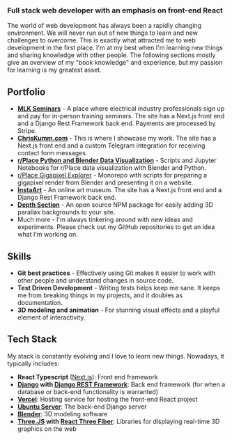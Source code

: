 ### Full stack web developer with an emphasis on front-end React

The world of web development has always been a rapidly changing environment. We will never run out of new things to learn and new challenges to overcome. This is exactly what attracted me to web development in the first place. I'm at my best when I'm learning new things and sharing knowledge with other people. The following sections mostly give an overview of my "book knowledge" and experience, but my passion for learning is my greatest asset.

## Portfolio

- [**MLK Seminars**](https://www.mlkseminars.com) - A place where electrical industry professionals sign up and pay for in-person training seminars. The site has a Next.js front end and a Django Rest Framework back end. Payments are processed by Stripe.
- [**ChrisKumm.com**](https://www.chriskumm.com) - This is where I showcase my work. The site has a Next.js front end and a custom Telegram integration for receiving contact form messages.
- [**r/Place Python and Blender Data Visualization**](https://github.com/ChrisCrossCrash/r-place-blender) - Scripts and Jupyter Notebooks for r/Place data visualization with Blender and Python.
- [r/Place Gigapixel Explorer](https://github.com/ChrisCrossCrash/r-place-gigapixel) - Monorepo with scripts for preparing a gigapixel render from Blender and presenting it on a website.
- [**InstaArt**](https://insta-art-frontend.vercel.app/) - An online art museum. The site has a Next.js front end and a Django Rest Framework back end.
- [**Depth Section**](https://www.npmjs.com/package/depth-section) - An open source NPM package for easily adding 3D parallax backgrounds to your site.
- Much more - I'm always tinkering around with new ideas and experiments. Please check out my GitHub repositories to get an idea what I'm working on.

## Skills

- **Git best practices** - Effectively using Git makes it easier to work with other people and understand changes in source code.
- **Test Driven Development** - Writing tests helps keep me sane. It keeps me from breaking things in my projects, and it doubles as documentation.
- **3D modeling and animation** - For stunning visual effects and a playful element of interactivity.

## Tech Stack

My stack is constantly evolving and I love to learn new things. Nowadays, it typically includes:

- **React Typescript** ([Next.js](https://nextjs.org/)): Front end framework
- **[Django](https://www.djangoproject.com/) with [Django REST Framework](https://www.django-rest-framework.org/)**: Back end framework (for when a database or back-end functionality is warranted)
- **[Vercel](https://vercel.com)**: Hosting service for hosting the front-end React project
- **[Ubuntu Server](https://ubuntu.com/server)**: The back-end Django server
- **[Blender](https://www.blender.org/)**: 3D modeling software
- **[Three.JS](https://threejs.org/) with [React Three Fiber](https://github.com/pmndrs/react-three-fiber)**: Libraries for displaying real-time 3D graphics on the web
